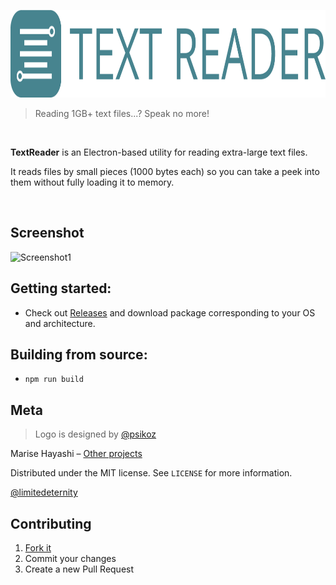 <p align="center"><img src="logo/logotype_horizontal.png" alt="TextReader" height="140px"></p>

> Reading 1GB+ text files...? Speak no more!

<br>

**TextReader** is an Electron-based utility for reading extra-large text files. 

It reads files by small pieces (1000 bytes each) so you can take a peek into them without fully loading it to memory.

<br>

## Screenshot

![Screenshot1](http://i64.tinypic.com/23u4ryf.png)

## Getting started:

* Check out [Releases](https://github.com/limitedeternity/TextReader/releases) and download package corresponding to your OS and architecture.

## Building from source:

* `npm run build`

## Meta

> Logo is designed by [@psikoz](https://github.com/psikoz)

Marise Hayashi – [Other projects](https://limitedeternity.github.io/)

Distributed under the MIT license. See ``LICENSE`` for more information.

[@limitedeternity](https://github.com/limitedeternity)

## Contributing

1. [Fork it](https://github.com/limitedeternity/TextReader/fork)
2. Commit your changes
3. Create a new Pull Request
